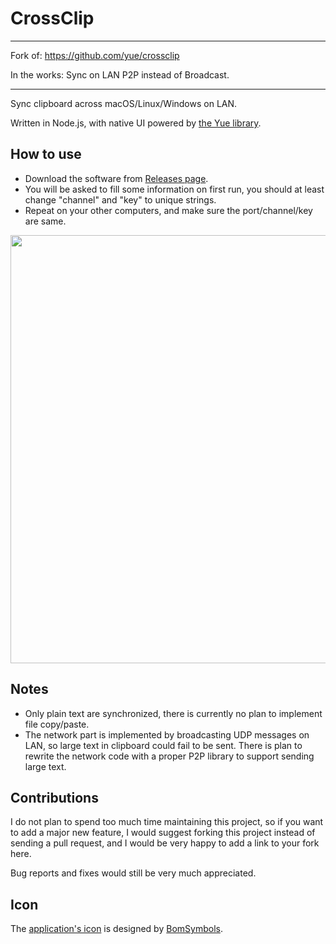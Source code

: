 # CrossClip
------------------------------------

Fork of: https://github.com/yue/crossclip

In the works: Sync on LAN P2P instead of Broadcast.


------
Sync clipboard across macOS/Linux/Windows on LAN.

Written in Node.js, with native UI powered by [the Yue library](https://github.com/yue/yue).

## How to use

* Download the software from [Releases page](https://github.com/yue/crossclip/releases).
* You will be asked to fill some information on first run, you should at least
  change "channel" and "key" to unique strings.
* Repeat on your other computers, and make sure the port/channel/key are same.

<img width="685" src="https://user-images.githubusercontent.com/639601/89036101-0c59c480-d377-11ea-9e2c-43f58f3f45ff.png">

## Notes

* Only plain text are synchronized, there is currently no plan to implement file
  copy/paste.
* The network part is implemented by broadcasting UDP messages on LAN, so large
  text in clipboard could fail to be sent. There is plan to rewrite the network
  code with a proper P2P library to support sending large text.

## Contributions

I do not plan to spend too much time maintaining this project, so if you want to
add a major new feature, I would suggest forking this project instead of sending
a pull request, and I would be very happy to add a link to your fork here.

Bug reports and fixes would still be very much appreciated.

## Icon

The [application's icon](https://www.iconfinder.com/icons/2530830)
is designed by [BomSymbols](https://www.iconfinder.com/korawan_m).
